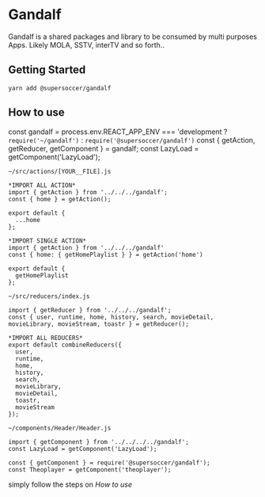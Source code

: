 # Gandalf

Gandalf is a shared packages and library to be consumed by multi purposes Apps. Likely MOLA, SSTV, interTV and so forth..

## Getting Started
`yarn add @supersoccer/gandalf`

## How to use
const gandalf = process.env.REACT_APP_ENV === 'development ? `require('~/gandalf')` : `require('@supersoccer/gandalf')`
const { getAction, getReducer, getComponent } = gandalf;
const LazyLoad = getComponent('LazyLoad');


`~/src/actions/[YOUR__FILE].js`
```
*IMPORT ALL ACTION*
import { getAction } from '../../../gandalf';
const { home } = getAction();

export default {
  ...home
};

*IMPORT SINGLE ACTION*
import { getAction } from '../../../gandalf'
const { home: { getHomePlaylist } } = getAction('home')

export default {
  getHomePlaylist
};
```


`~/src/reducers/index.js`
```
import { getReducer } from '../../../gandalf';
const { user, runtime, home, history, search, movieDetail, movieLibrary, movieStream, toastr } = getReducer();

*IMPORT ALL REDUCERS*
export default combineReducers({
  user,
  runtime,
  home,
  history,
  search,
  movieLibrary,
  movieDetail,
  toastr,
  movieStream
});
```


`~/components/Header/Header.js`
```
import { getComponent } from '../../../../gandalf';
const LazyLoad = getComponent('LazyLoad');

const { getComponent } = require('@supersoccer/gandalf');
const Theoplayer = getComponent('theoplayer');
```

simply follow the steps on *How to use*
